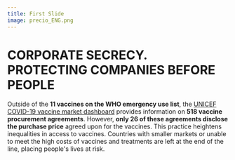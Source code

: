 ```yaml
---
title: First Slide
image: precio_ENG.png
---
```


# CORPORATE SECRECY. PROTECTING COMPANIES BEFORE PEOPLE

Outside of the **11 vaccines on the WHO emergency use list**, the [UNICEF COVID-19 vaccine market dashboard](https://www.unicef.org/supply/covid-19-market-dashboard) provides information on **518 vaccine procurement agreements**. However, **only 26 of these agreements disclose the purchase price** agreed upon for the vaccines. This practice heightens inequalities in access to vaccines. Countries with smaller markets or unable to meet the high costs of vaccines and treatments are left at the end of the line, placing people's lives at risk.
